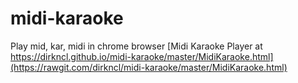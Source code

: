 # midi-karaoke
Play mid, kar, midi in chrome browser
[Midi Karaoke Player at https://dirkncl.github.io/midi-karaoke/master/MidiKaraoke.html](https://rawgit.com/dirkncl/midi-karaoke/master/MidiKaraoke.html)
